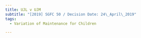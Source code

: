 ```yaml
---
title: UJL v UJM
subtitle: "[2019] SGFC 50 / Decision Date: 24\_April\_2019"
tags:
  - Variation of Maintenance for Children

---
```

